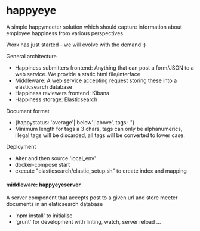 # happyeye
A simple happymeeter solution which should capture information about employee happiness from various perspectives

Work has just started - we will evolve with the demand :)

General architecture
* Happiness submitters frontend: Anything that can post a form/JSON to a web service. We provide a static html file/interface
* Middleware: A web service accepting request storing these into a elasticsearch database
* Happiness reviewers frontend: Kibana
* Happiness storage: Elasticsearch

Document format
* {happystatus: 'average'|'below'|'above', tags: '<string>'}
* Minimum length for tags a 3 chars, tags can only be alphanumerics, illegal tags will be discarded, all tags will be converted to lower case.

Deployment
* Alter and then source 'local_env'
* docker-compose start
* execute "elasticsearch/elastic_setup.sh" to create index and mapping

#### middleware: happyeyeserver ####

A server component that accepts post to a given url and store meeter documents in an elaticsearch database

* 'npm install' to initialise
* 'grunt' for development with linting, watch, server reload ...
